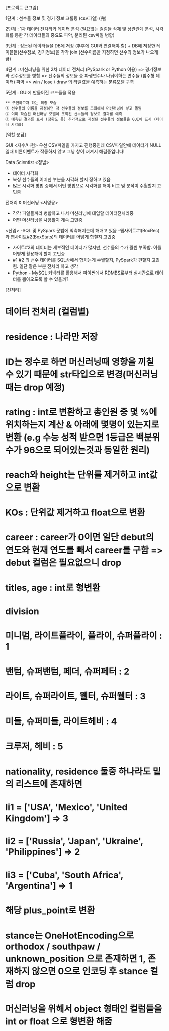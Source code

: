 [프로젝트 큰그림]

1단계 : 선수들 정보 및 경기 정보 크롤링 (csv파일) (完)

2단계 : 1차 데이터 전처리와 데이터 분석 (필요없는 컬럼들 삭제 및 상관관계 분석, 시각화를 통한 각 데이터들의 중요도 파악, 분리된 csv파일 병합)

3단계 : 정돈된 데이터들을 DB에 저장 (추후에 GUI와 연결해야 함)
	+ DB에 저장한 테이블들(선수정보, 경기정보)을 각각 join
		(선수이름을 지정하면 선수의 정보가 나오게끔)

4단계 : 머신러닝을 위한 2차 데이터 전처리 (PySpark or Python 이용)
	=> 경기정보와 선수정보를 병합
	=> 선수들의 정보들 중 파생변수나 나눠야하는 변수들 (범주형 데이터) 파악
	=> win / lose / draw 의 라벨값을 예측하는 분류모델 구축

5단계 : GUI에 만들어진 코드들을 적용 
	
	** 구현하고자 하는 최종 모습
	① 선수들의 이름을 지정하면 각 선수들의 정보를 조회해서 머신러닝에 넣고 돌림
	② 이미 학습된 머신러닝 모델이 조회된 선수들의 정보로 결과를 예측
	③ 예측된 결과를 표시 (정확도 등) 추가적으로 지정된 선수들의 정보들을 GUI에 표시 (데이터 시각화)
	
	
[역할 분담]

GUI <지수/나현> 
우선 CSV파일을 가지고 진행중인데 CSV파일안에 데이터가 NULL일때 버튼이벤트가 작동하지 않고 그냥 창이 꺼져서 해결중입니다!

Data Scientist <정범> 
- 데이터 시각화
- 복싱 선수들의 어떠한 부분을 시각화 할지 정하고 있음
- 많은 시각화 방법 중에서 어떤 방법으로 시각화를 해야 비교 및 분석이 수월할지 고민중

전처리 & 머신러닝 <서영웅>
- 각각 파일들끼리 병합하고 나서 머신러닝에 대입할 데이터전처리중
- 어떤 머신러닝을 사용할지 계속 고민중

<신엽>
-SQL 및 PySpark 문법에 익숙해지는데 해매고 있음
-웹사이트#1(BoxRec)과 웹사이트#2(BoxStats)의 데이터를 어떻게 합칠지 고민중
   - 사이트#2의 데이터는 세부적인 데이터가 많지만, 선수들의 수가 훨씬 부족함. 이를 어떻게 활용해야 할지 고민중
   - #1 #2 의 선수 데이터를 SQL상에서 합치는게 수월할지, PySpark가 편할지 고민됨. 일단 맡은 부분 전처리 하고 생각
- Python - MySQL 커넥터를 활용해서 파이썬에서 RDMBS로부터 실시간으로 데이터를 뽑아오도록 할 수 있을까?

[전처리]

# 데이터 전처리 (컬럼별)
# residence : 나라만 저장
# ID는 정수로 하면 머신러닝때 영향을 끼칠 수 있기 때문에 str타입으로 변경(머신러닝때는 drop 예정)
# rating : int로 변환하고 총인원 중 몇 %에 위치하는지 계산 & 아래에 몇명이 있는지로 변환 (e.g 수능 성적 받으면 1등급은 백분위 수가 96으로 되어있는것과 동일한 원리)
# reach와 height는 단위를 제거하고 int값으로 변환
# KOs : 단위값 제거하고 float으로 변환
# career : career가 0이면 일단 debut의 연도와 현재 연도를 빼서 career를 구함 => debut 컬럼은 필요없으니 drop
# titles, age : int로 형변환
# division
# 미니멈, 라이트플라이, 플라이, 슈퍼플라이 : 1
# 밴텀, 슈퍼밴텀, 페더, 슈퍼페터 : 2
# 라이트, 슈퍼라이트, 웰터, 슈퍼웰터 : 3
# 미들, 슈퍼미들, 라이트헤비 : 4
# 크루저, 헤비 : 5
# nationality, residence 둘중 하나라도 밑의 리스트에 존재하면
# li1 = ['USA', 'Mexico', 'United Kingdom'] => 3
# li2 = ['Russia', 'Japan', 'Ukraine', 'Philippines'] => 2
# li3 = ['Cuba', 'South Africa', 'Argentina'] => 1
# 해당 plus_point로 변환
# stance는 OneHotEncoding으로 orthodox / southpaw / unknown_position 으로 존재하면 1, 존재하지 않으면 0으로 인코딩 후 stance 컬럼 drop
# 머신러닝을 위해서 object 형태인 컬럼들을 int or float 으로 형변환 해줌
	
